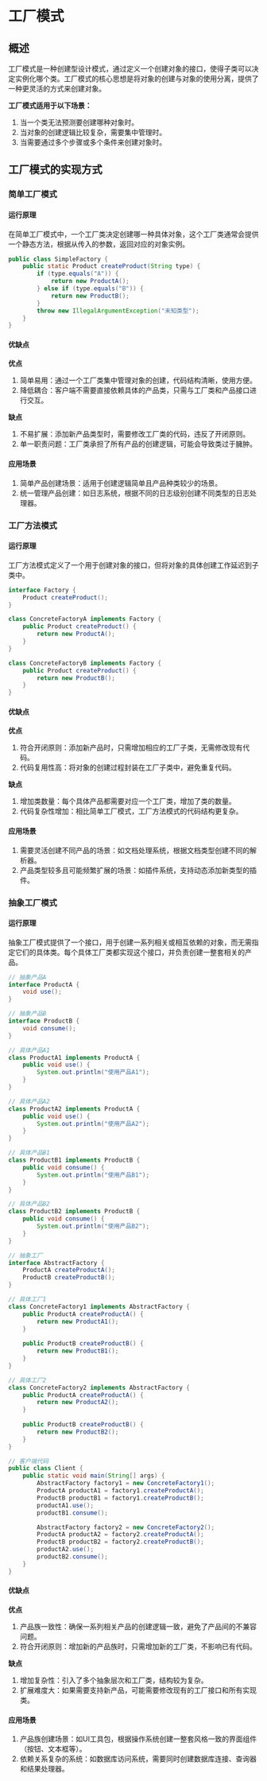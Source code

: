 # 工厂模式

## 概述

工厂模式是一种创建型设计模式，通过定义一个创建对象的接口，使得子类可以决定实例化哪个类。工厂模式的核心思想是将对象的创建与对象的使用分离，提供了一种更灵活的方式来创建对象。

**工厂模式适用于以下场景：**

1. 当一个类无法预测要创建哪种对象时。
2. 当对象的创建逻辑比较复杂，需要集中管理时。
3. 当需要通过多个步骤或多个条件来创建对象时。

## 工厂模式的实现方式

### 简单工厂模式

#### 运行原理

在简单工厂模式中，一个工厂类决定创建哪一种具体对象，这个工厂类通常会提供一个静态方法，根据从传入的参数，返回对应的对象实例。

```java
public class SimpleFactory {
    public static Product createProduct(String type) {
        if (type.equals("A")) {
            return new ProductA();
        } else if (type.equals("B")) {
            return new ProductB();
        }
        throw new IllegalArgumentException("未知类型");
    }
}
```

#### 优缺点

**优点**

1. 简单易用：通过一个工厂类集中管理对象的创建，代码结构清晰，使用方便。
2. 降低耦合：客户端不需要直接依赖具体的产品类，只需与工厂类和产品接口进行交互。

**缺点**

1. 不易扩展：添加新产品类型时，需要修改工厂类的代码，违反了开闭原则。
2. 单一职责问题：工厂类承担了所有产品的创建逻辑，可能会导致类过于臃肿。

#### 应用场景

1. 简单产品创建场景：适用于创建逻辑简单且产品种类较少的场景。
2. 统一管理产品创建：如日志系统，根据不同的日志级别创建不同类型的日志处理器。

### 工厂方法模式

#### 运行原理

工厂方法模式定义了一个用于创建对象的接口，但将对象的具体创建工作延迟到子类中。

```java
interface Factory {
    Product createProduct();
}

class ConcreteFactoryA implements Factory {
    public Product createProduct() {
        return new ProductA();
    }
}

class ConcreteFactoryB implements Factory {
    public Product createProduct() {
        return new ProductB();
    }
}
```

#### 优缺点

**优点**

1. 符合开闭原则：添加新产品时，只需增加相应的工厂子类，无需修改现有代码。
2. 代码复用性高：将对象的创建过程封装在工厂子类中，避免重复代码。

**缺点**

1. 增加类数量：每个具体产品都需要对应一个工厂类，增加了类的数量。
2. 代码复杂性增加：相比简单工厂模式，工厂方法模式的代码结构更复杂。

#### 应用场景

1. 需要灵活创建不同产品的场景：如文档处理系统，根据文档类型创建不同的解析器。
2. 产品类型较多且可能频繁扩展的场景：如插件系统，支持动态添加新类型的插件。

### 抽象工厂模式

#### 运行原理

抽象工厂模式提供了一个接口，用于创建一系列相关或相互依赖的对象，而无需指定它们的具体类。每个具体工厂类都实现这个接口，并负责创建一整套相关的产品。

```java
// 抽象产品A
interface ProductA {
    void use();
}

// 抽象产品B
interface ProductB {
    void consume();
}

// 具体产品A1
class ProductA1 implements ProductA {
    public void use() {
        System.out.println("使用产品A1");
    }
}

// 具体产品A2
class ProductA2 implements ProductA {
    public void use() {
        System.out.println("使用产品A2");
    }
}

// 具体产品B1
class ProductB1 implements ProductB {
    public void consume() {
        System.out.println("使用产品B1");
    }
}

// 具体产品B2
class ProductB2 implements ProductB {
    public void consume() {
        System.out.println("使用产品B2");
    }
}

// 抽象工厂
interface AbstractFactory {
    ProductA createProductA();
    ProductB createProductB();
}

// 具体工厂1
class ConcreteFactory1 implements AbstractFactory {
    public ProductA createProductA() {
        return new ProductA1();
    }
    
    public ProductB createProductB() {
        return new ProductB1();
    }
}

// 具体工厂2
class ConcreteFactory2 implements AbstractFactory {
    public ProductA createProductA() {
        return new ProductA2();
    }
    
    public ProductB createProductB() {
        return new ProductB2();
    }
}

// 客户端代码
public class Client {
    public static void main(String[] args) {
        AbstractFactory factory1 = new ConcreteFactory1();
        ProductA productA1 = factory1.createProductA();
        ProductB productB1 = factory1.createProductB();
        productA1.use();
        productB1.consume();

        AbstractFactory factory2 = new ConcreteFactory2();
        ProductA productA2 = factory2.createProductA();
        ProductB productB2 = factory2.createProductB();
        productA2.use();
        productB2.consume();
    }
}
```

#### 优缺点

**优点**

1. 产品族一致性：确保一系列相关产品的创建逻辑一致，避免了产品间的不兼容问题。
2. 符合开闭原则：增加新的产品族时，只需增加新的工厂类，不影响已有代码。

**缺点**

1. 增加复杂性：引入了多个抽象层次和工厂类，结构较为复杂。
2. 扩展难度大：如果需要支持新产品，可能需要修改现有的工厂接口和所有实现类。

#### 应用场景

1. 产品族创建场景：如UI工具包，根据操作系统创建一整套风格一致的界面组件（按钮、文本框等）。
2. 依赖关系复杂的系统：如数据库访问系统，需要同时创建数据库连接、查询器和结果处理器。